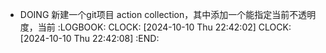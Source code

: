 - DOING 新建一个git项目 action collection，其中添加一个能指定当前不透明度，当前
  :LOGBOOK:
  CLOCK: [2024-10-10 Thu 22:42:02]
  CLOCK: [2024-10-10 Thu 22:42:08]
  :END: